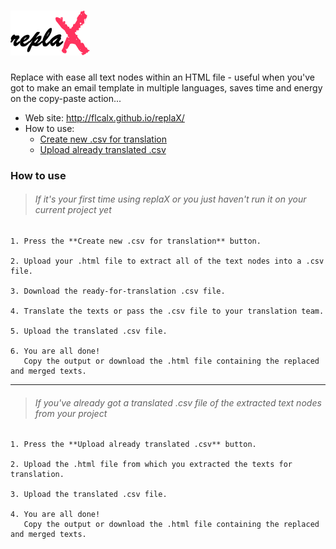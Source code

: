 # [![replaX](assets/images/logo.png)][logo]
[logo]: http://flcalx.github.io/replaX/

Replace with ease all text nodes within an HTML file - useful when you've got to make an email template in multiple languages, saves time and energy on the copy-paste action...

- Web site: <http://flcalx.github.io/replaX/>
- How to use:
	- [Create new .csv for translation](#if-its-your-first-time-using-replax-or-you-just-havent-run-it-on-your-current-project-yet)
	- [Upload already translated .csv](#if-youve-already-got-a-translated-csv-file-of-the-extracted-text-nodes-from-your-project)

### How to use

> ###### If it's your first time using replaX or you just haven't run it on your current project yet

	1. Press the **Create new .csv for translation** button.

	2. Upload your .html file to extract all of the text nodes into a .csv file.

	3. Download the ready-for-translation .csv file.
	
	4. Translate the texts or pass the .csv file to your translation team.
	
	5. Upload the translated .csv file.
	
	6. You are all done!
	   Copy the output or download the .html file containing the replaced and merged texts.

***

> ###### If you've already got a translated .csv file of the extracted text nodes from your project

	1. Press the **Upload already translated .csv** button.

	2. Upload the .html file from which you extracted the texts for translation.
	
	3. Upload the translated .csv file.
	
	4. You are all done!
	   Copy the output or download the .html file containing the replaced and merged texts.

